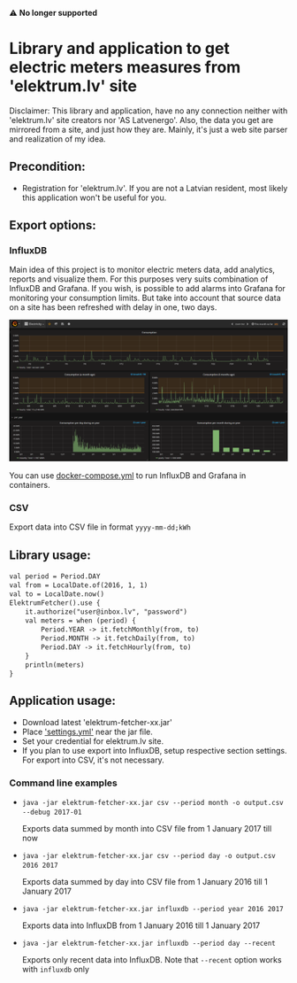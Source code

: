 :warning: **No longer supported**

# Library and application to get electric meters measures from 'elektrum.lv' site

Disclaimer: This library and application, have no any connection neither with 'elektrum.lv' site creators nor 'AS Latvenergo'.
Also, the data you get are mirrored from a site, and just how they are. Mainly, it's just a web site parser 
and realization of my idea.  

## Precondition:
- Registration for 'elektrum.lv'. If you are not a Latvian resident, most likely this application won't be useful for you. 

## Export options:

### InfluxDB

Main idea of this project is to monitor electric meters data,
add analytics, reports and visualize them. For this purposes very suits
combination of InfluxDB and Grafana. If you wish, is possible to add alarms into
Grafana for monitoring your consumption limits. But take into account 
that source data on a site has been refreshed with delay in one, two days.

![Grafana screenshot](/doc/Capture.png?raw=true)

You can use [docker-compose.yml](/opt/docker/docker-compose.yml) to run InfluxDB and Grafana in containers.

### CSV

Export data into CSV file in format `yyyy-mm-dd;kWh`

## Library usage:

    val period = Period.DAY 
    val from = LocalDate.of(2016, 1, 1)
    val to = LocalDate.now()
    ElektrumFetcher().use {
        it.authorize("user@inbox.lv", "password")
        val meters = when (period) {
            Period.YEAR -> it.fetchMonthly(from, to)
            Period.MONTH -> it.fetchDaily(from, to)
            Period.DAY -> it.fetchHourly(from, to)
        }
        println(meters)
    }

## Application usage:
- Download latest 'elektrum-fetcher-xx.jar'
- Place ['settings.yml'](/opt/settings.yml) near the jar file.
- Set your credential for elektrum.lv site.
- If you plan to use export into InfluxDB, setup respective section settings. For export into CSV, it's not necessary.

### Command line examples 
 - `java -jar elektrum-fetcher-xx.jar csv --period month -o output.csv --debug 2017-01`
 
    Exports data summed by month into CSV file from 1 January 2017 till now
 - `java -jar elektrum-fetcher-xx.jar csv --period day -o output.csv 2016 2017`
 
    Exports data summed by day into CSV file from 1 January 2016 till 1 January 2017
 - `java -jar elektrum-fetcher-xx.jar influxdb --period year 2016 2017`
 
    Exports data into InfluxDB from 1 January 2016 till 1 January 2017
 - `java -jar elektrum-fetcher-xx.jar influxdb --period day --recent`
 
    Exports only recent data into InfluxDB. Note that `--recent` option works with `influxdb` only
 

